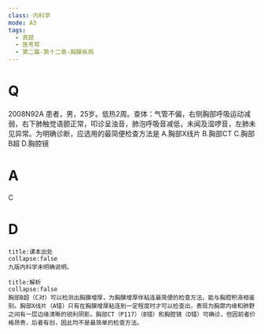 ```yaml
---
class: 内科学
mode: A3
tags:
  - 真题
  - 医考帮
  - 第二篇-第十二章-胸膜疾病
---
```


# Q
2008N92A 患者，男，25岁。低热2周。查体：气管不偏，右侧胸部呼吸运动减弱，右下肺触觉语颤正常，叩诊呈浊音，肺泡呼吸音减低，未闻及湿啰音，左肺未见异常。为明确诊断，应选用的最简便检查方法是
A.胸部X线片
B.胸部CT
C.胸部B超
D.胸腔镜

# A
C
# D
```ad-note
title:课本出处
collapse:false
九版内科学未明确说明。
```

```ad-summary
title:解析
collapse:false
胸部B超（C对）可以检测出胸膜增厚，为胸膜增厚伴粘连最简便的检查方法，能与胸腔积液相鉴别。胸部X线片（A错）只有在胸膜增厚粘连到一定程度时才可以检查出，表现为胸廓内缘和肺野之间有一层边缘清晰的锐利阴影。胸部CT（P117）（B错）和胸腔镜（D错）可确诊，但因前者价格昂贵，后者有创，因此均不是最简单的检查方法。
```

